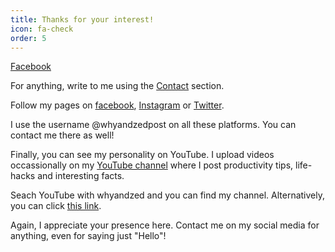 ```yaml
---
title: Thanks for your interest!
icon: fa-check
order: 5
---
```


<a href="https://www.facebook.com/whyandzedpost/" target="_blank">Facebook</a>

For anything, write to me using the [Contact](https://dattanibedita.github.io/#contact) section.

Follow my pages on [facebook](https://www.facebook.com/whyandzedpost/), [Instagram](https://www.instagram.com/whyandzedpost/) or [Twitter](https://twitter.com/whyandzedpost).

I use the username @whyandzedpost on all these platforms. You can contact me there as well!

Finally, you can see my personality on YouTube. I upload videos occassionally on my [YouTube channel](https://www.youtube.com/channel/UCRlmpXtxhkrMVNyeehiED7A) where I post productivity tips, life-hacks and interesting facts.

Seach YouTube with whyandzed and you can find my channel. Alternatively, you can click [this link](https://www.youtube.com/channel/UCRlmpXtxhkrMVNyeehiED7A).

Again, I appreciate your presence here. Contact me on my social media for anything, even for saying just "Hello"!
